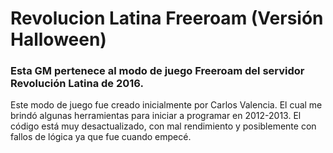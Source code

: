 # Revolucion Latina Freeroam (Versión Halloween)
### Esta GM pertenece al modo de juego Freeroam del servidor Revolución Latina de 2016.

Este modo de juego fue creado inicialmente por Carlos Valencia. El cual me brindó algunas herramientas para iniciar a programar en 2012-2013. El código está muy desactualizado, con mal rendimiento y posiblemente con fallos de lógica ya que fue cuando empecé.
